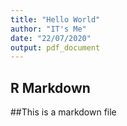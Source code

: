 ```yaml
---
title: "Hello World"
author: "IT's Me"
date: "22/07/2020"
output: pdf_document
---
```




## R Markdown
##This is a markdown file